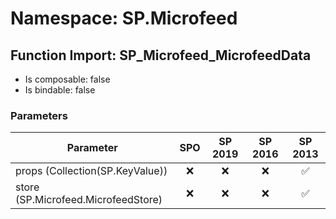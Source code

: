 # Namespace: SP.Microfeed

## Function Import: SP_Microfeed_MicrofeedData

- Is composable: false
- Is bindable: false

### Parameters

Parameter | SPO | SP 2019 | SP 2016 | SP 2013
----------|:---:|:-------:|:-------:|:-------:
props (Collection(SP.KeyValue)) | ❌ | ❌ | ❌ | ✅
store (SP.Microfeed.MicrofeedStore) | ❌ | ❌ | ❌ | ✅